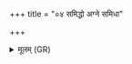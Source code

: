 +++
title = "०४ समिद्धो अग्ने समिधा"

+++
<details><summary>मूलम् (GR)</summary>

समिद्धो अग्ने समिधा समिध्यसे  
विश्वान् देवान् यज्ञियाँ एह वक्षः ।  
तेभ्यो हव्यं श्रपयञ् जातवेदः +++(Bhatt. śrapayaṃ)+++  
स्वर्गं लोकम् अधि रोहयैनम् ॥
</details>